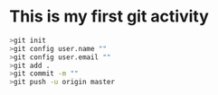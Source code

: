 # This is my first git activity


```bash
>git init
>git config user.name ""
>git config user.email ""
>git add . 
>git commit -m ""
>git push -u origin master


```